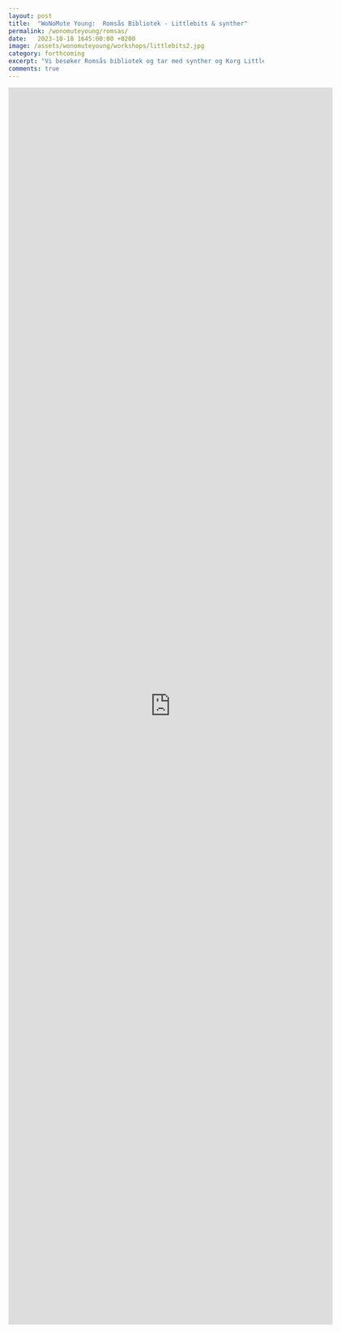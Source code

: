 ```yaml
---
layout: post
title:  "WoNoMute Young:  Romsås Bibliotek - Littlebits & synther"
permalink: /wonomuteyoung/romsas/
date:   2023-10-18 1645:00:00 +0200
image: /assets/wonomuteyoung/workshops/littlebits2.jpg
category: forthcoming
excerpt: "Vi besøker Romsås bibliotek og tar med synther og Korg LittleBits og holder en introduserende workshop i lydsyntese og musikk. LittleBits er små elektroniske byggeklosser som settes sammen i kjeder for å skape lyd og musikk."
comments: true
---
```


<iframe src="https://docs.google.com/forms/d/e/1FAIpQLSf9Es0Uz8hmvMgnCf_68-agxaFx6UZPtR4GxmbgIx0BpvueRQ/viewform?embedded=true" width="640" height="2440" frameborder="0" marginheight="0" marginwidth="0">Laster inn …</iframe>